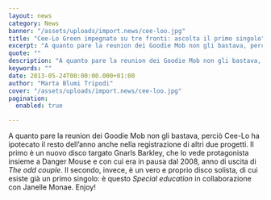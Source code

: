 ```yaml
---
layout: news
category: News
banner: "/assets/uploads/import.news/cee-loo.jpg"
title: "Cee-Lo Green impegnato su tre fronti: ascolta il primo singolo"
excerpt: "A quanto pare la reunion dei Goodie Mob non gli bastava, perciò Cee-Lo ha ipotecato il resto dell’anno anche nella registrazione di altri due progetti. Il primo è un nuovo disco targato Gnarls Barkley, che lo vede protagonista insieme a Danger Mouse e con cui era in pausa dal 2008, anno di uscita di The [&hellip"
quote: ""
description: "A quanto pare la reunion dei Goodie Mob non gli bastava, perciò Cee-Lo ha ipotecato il resto dell’anno anche nella registrazione di altri due progetti. Il primo è un nuovo disco targato Gnarls Barkley, che lo vede protagonista insieme a Danger Mouse e con cui era in pausa dal 2008, anno di uscita di The [&hellip"
keywords: ""
date: 2013-05-24T00:00:00.000+01:00
author: "Marta Blumi Tripodi"
cover: "/assets/uploads/import.news/cee-loo.jpg"
pagination:
  enabled: true

---
```


A quanto pare la reunion dei Goodie Mob non gli bastava, perciò Cee-Lo ha ipotecato il resto dell’anno anche nella registrazione di altri due progetti. Il primo è un nuovo disco targato Gnarls Barkley, che lo vede protagonista insieme a Danger Mouse e con cui era in pausa dal 2008, anno di uscita di _The odd couple_. Il secondo, invece, è un vero e proprio disco solista, di cui esiste già un primo singolo: è questo _Special education_ in collaborazione con Janelle Monae. Enjoy!  